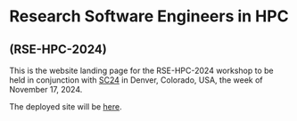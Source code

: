# Research Software Engineers in HPC
## (RSE-HPC-2024)

This is the website landing page for the RSE-HPC-2024 workshop to be
held in conjunction with [SC24](https://sc24.supercomputing.org)
in Denver, Colorado, USA, the week of November 17, 2024.

The deployed site will be [here](https://us-rse.org/rse-hpc-2024/).
